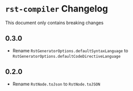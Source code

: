 # `rst-compiler` Changelog

This document only contains breaking changes

## 0.3.0

* Rename `RstGeneratorOptions.defaultSyntaxLanguage` to `RstGeneratorOptions.defaultCodeDirectiveLanguage`

## 0.2.0

* Rename `RstNode.toJson` to `RstNode.toJSON`
